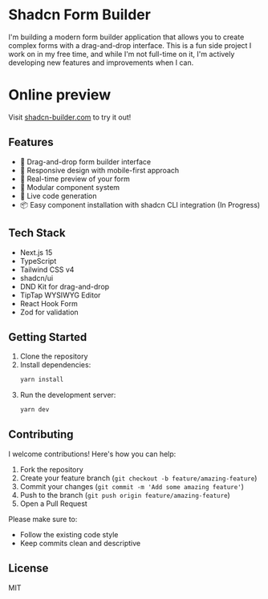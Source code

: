# Shadcn Form Builder

I'm building a modern form builder application that allows you to create complex forms with a drag-and-drop interface. This is a fun side project I work on in my free time, and while I'm not full-time on it, I'm actively developing new features and improvements when I can.

# Online preview
Visit [shadcn-builder.com](https://www.shadcn-builder.com/?utm_source=github&utm_content=README) to try it out!


## Features

- 🎨 Drag-and-drop form builder interface
- 📱 Responsive design with mobile-first approach
- 🎯 Real-time preview of your form
- 🧩 Modular component system
- 🔄 Live code generation
- 📦 Easy component installation with shadcn CLI integration (In Progress)

## Tech Stack

- Next.js 15
- TypeScript
- Tailwind CSS v4
- shadcn/ui
- DND Kit for drag-and-drop
- TipTap WYSIWYG Editor
- React Hook Form
- Zod for validation

## Getting Started

1. Clone the repository
2. Install dependencies:
   ```bash
   yarn install
   ```
3. Run the development server:
   ```bash
   yarn dev
   ```

## Contributing

I welcome contributions! Here's how you can help:

1. Fork the repository
2. Create your feature branch (`git checkout -b feature/amazing-feature`)
3. Commit your changes (`git commit -m 'Add some amazing feature'`)
4. Push to the branch (`git push origin feature/amazing-feature`)
5. Open a Pull Request

Please make sure to:
- Follow the existing code style
- Keep commits clean and descriptive

## License

MIT
